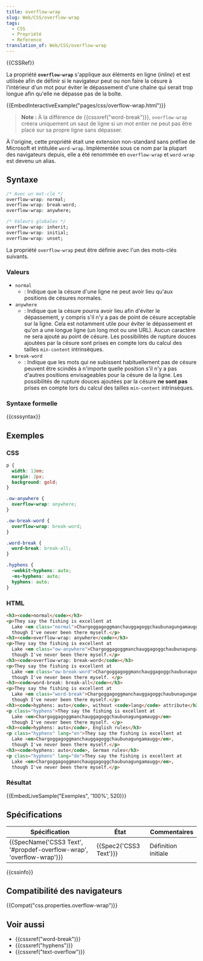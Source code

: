 ```yaml
---
title: overflow-wrap
slug: Web/CSS/overflow-wrap
tags:
  - CSS
  - Propriété
  - Reference
translation_of: Web/CSS/overflow-wrap
---
```

{{CSSRef}}

La propriété **`overflow-wrap`** s'applique aux éléments en ligne (_inline_) et est utilisée afin de définir si le navigateur peut ou non faire la césure à l'intérieur d'un mot pour éviter le dépassement d'une chaîne qui serait trop longue afin qu'elle ne dépasse pas de la boîte.

{{EmbedInteractiveExample("pages/css/overflow-wrap.html")}}

> **Note :** À la différence de {{cssxref("word-break")}}, `overflow-wrap` créera uniquement un saut de ligne si un mot entier ne peut pas être placé sur sa propre ligne sans dépasser.

À l'origine, cette propriété était une extension non-standard sans préfixe de Microsoft et intitulée `word-wrap`. Implémentée sous ce nom par la plupart des navigateurs depuis, elle a été renommée en `overflow-wrap` et `word-wrap` est devenu un alias.

## Syntaxe

```css
/* Avec un mot-clé */
overflow-wrap: normal;
overflow-wrap: break-word;
overflow-wrap: anywhere;

/* Valeurs globales */
overflow-wrap: inherit;
overflow-wrap: initial;
overflow-wrap: unset;
```

La propriété `overflow-wrap` peut être définie avec l'un des mots-clés suivants.

### Valeurs

- `normal`
  - : Indique que la césure d'une ligne ne peut avoir lieu qu'aux positions de césures normales.
- `anywhere`
  - : Indique que la césure pourra avoir lieu afin d'éviter le dépassement, y compris s'il n'y a pas de point de césure acceptable sur la ligne. Cela est notamment utile pour éviter le dépassement et qu'on a une longue ligne (un long mot ou une URL). Aucun caractère ne sera ajouté au point de césure. Les possibilités de rupture douces ajoutées par la césure sont prises en compte lors du calcul des tailles `min-content` intrinsèques.
- `break-word`
  - : Indique que les mots qui ne subissent habituellement pas de césure peuvent être scindés à n'importe quelle position s'il n'y a pas d'autres positions envisageables pour la césure de la ligne. Les possibilités de rupture douces ajoutées par la césure **ne sont pas** prises en compte lors du calcul des tailles `min-content` intrinsèques.

### Syntaxe formelle

{{csssyntax}}

## Exemples

### CSS

```css
p {
  width: 13em;
  margin: 2px;
  background: gold;
}

.ow-anywhere {
  overflow-wrap: anywhere;
}

.ow-break-word {
  overflow-wrap: break-word;
}

.word-break {
  word-break: break-all;
}

.hyphens {
  -webkit-hyphens: auto;
  -ms-hyphens: auto;
  hyphens: auto;
}
```

### HTML

```html
<h3><code>normal</code></h3>
<p>They say the fishing is excellent at
  Lake <em class="normal">Chargoggagoggmanchauggagoggchaubunagungamaugg</em>,
  though I've never been there myself.</p>
<h3><code>overflow-wrap: anywhere</code></h3>
<p>They say the fishing is excellent at
  Lake <em class="ow-anywhere">Chargoggagoggmanchauggagoggchaubunagungamaugg</em>,
  though I've never been there myself.</p>
<h3><code>overflow-wrap: break-word</code></h3>
<p>They say the fishing is excellent at
  Lake <em class="ow-break-word">Chargoggagoggmanchauggagoggchaubunagungamaugg</em>,
  though I've never been there myself. </p>
<h3><code>word-break: break-all</code></h3>
<p>They say the fishing is excellent at
  Lake <em class="word-break">Chargoggagoggmanchauggagoggchaubunagungamaugg</em>,
  though I've never been there myself.</p>
<h3><code>hyphens: auto</code>, without <code>lang</code> attribute</h3>
<p class="hyphens">They say the fishing is excellent at
  Lake <em>Chargoggagoggmanchauggagoggchaubunagungamaugg</em>
  though I've never been there myself. </p>
<h3><code>hyphens: auto</code>, English rules</h3>
<p class="hyphens" lang="en">They say the fishing is excellent at
  Lake <em>Chargoggagoggmanchauggagoggchaubunagungamaugg</em>,
  though I've never been there myself.</p>
<h3><code>hyphens: auto</code>, German rules</h3>
<p class="hyphens" lang="de">They say the fishing is excellent at
  Lake <em>Chargoggagoggmanchauggagoggchaubunagungamaugg</em>,
  though I've never been there myself.</p>
```

### Résultat

{{EmbedLiveSample("Exemples", '100%', 520)}}

## Spécifications

| Spécification                                                                                | État                         | Commentaires        |
| -------------------------------------------------------------------------------------------- | ---------------------------- | ------------------- |
| {{SpecName('CSS3 Text', '#propdef-overflow-wrap', 'overflow-wrap')}} | {{Spec2('CSS3 Text')}} | Définition initiale |

{{cssinfo}}

## Compatibilité des navigateurs

{{Compat("css.properties.overflow-wrap")}}

## Voir aussi

- {{cssxref("word-break")}}
- {{cssxref("hyphens")}}
- {{cssxref("text-overflow")}}
